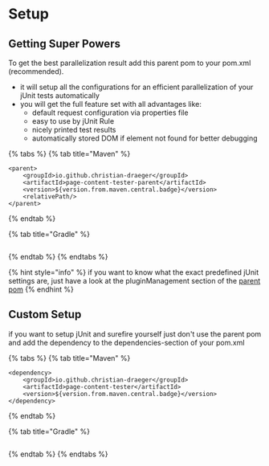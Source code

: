 # Setup

## Getting Super Powers

 To get the best parallelization result add this parent pom to your pom.xml \(recommended\).

* it will setup all the configurations for an efficient parallelization of your jUnit tests automatically
* you will get the full feature set with all advantages like:
  * default request configuration via properties file
  * easy to use by jUnit Rule
  * nicely printed test results
  * automatically stored DOM if element not found for better debugging

{% tabs %}
{% tab title="Maven" %}
```markup
<parent>
    <groupId>io.github.christian-draeger</groupId>
    <artifactId>page-content-tester-parent</artifactId>
    <version>${version.from.maven.central.badge}</version>
    <relativePath/>
</parent>
```
{% endtab %}

{% tab title="Gradle" %}
```groovy

```
{% endtab %}
{% endtabs %}

{% hint style="info" %}
 if you want to know what the exact predefined jUnit settings are, just have a look at the pluginManagement section of the [parent pom](https://search.maven.org/#artifactdetails%7Cio.github.christian-draeger%7Cpage-content-tester-parent%7C1.0%7Cpom)
{% endhint %}

## Custom Setup

if you want to setup jUnit and surefire yourself just don't use the parent pom and add the dependency to the dependencies-section of your pom.xml

{% tabs %}
{% tab title="Maven" %}
```markup
<dependency>
    <groupId>io.github.christian-draeger</groupId>
    <artifactId>page-content-tester</artifactId>
    <version>${version.from.maven.central.badge}</version>
</dependency>
```
{% endtab %}

{% tab title="Gradle" %}
```groovy

```
{% endtab %}
{% endtabs %}

